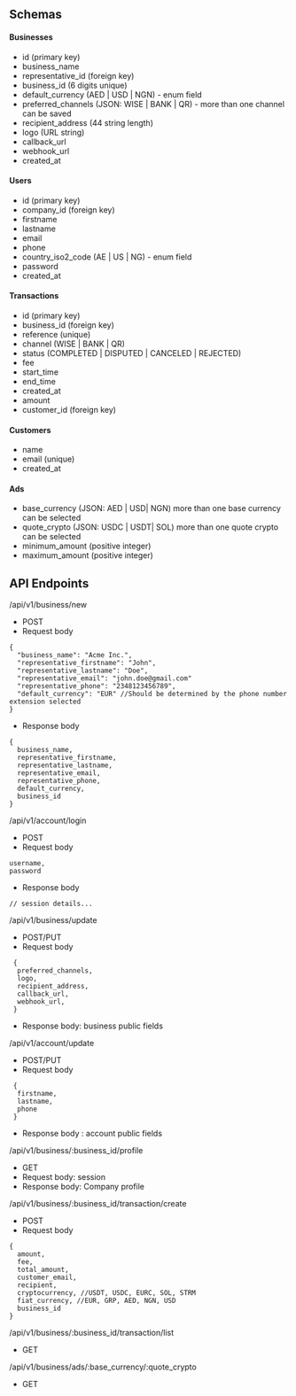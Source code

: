 ## Schemas

#### Businesses
- id (primary key)
- business_name
- representative_id (foreign key)
- business_id (6 digits unique)
- default_currency (AED | USD | NGN)  - enum field
- preferred_channels (JSON: WISE | BANK | QR) - more than one channel can be saved 
- recipient_address (44 string length)
- logo (URL string)
- callback_url
- webhook_url
- created_at

#### Users
- id (primary key)
- company_id (foreign key)
- firstname
- lastname
- email
- phone
- country_iso2_code (AE | US | NG) - enum field
- password
- created_at

#### Transactions
- id (primary key)
- business_id (foreign key)
- reference (unique)
- channel (WISE | BANK | QR)
- status (COMPLETED | DISPUTED | CANCELED | REJECTED)
- fee
- start_time
- end_time
- created_at
- amount
- customer_id (foreign key)

#### Customers
- name
- email (unique)
- created_at

#### Ads
- base_currency (JSON:  AED | USD| NGN) more than one base currency can be selected
- quote_crypto (JSON:  USDC | USDT| SOL) more than one quote crypto can be selected
- minimum_amount (positive integer)
- maximum_amount (positive integer)

## API Endpoints

/api/v1/business/new

- POST
- Request body
```
{
  "business_name": "Acme Inc.",
  "representative_firstname": "John",
  "representative_lastname": "Doe",
  "representative_email": "john.doe@gmail.com"
  "representative_phone": "2348123456789",
  "default_currency": "EUR" //Should be determined by the phone number extension selected
}
```
- Response body
```
{
  business_name,
  representative_firstname,
  representative_lastname,
  representative_email,
  representative_phone,
  default_currency,
  business_id
}
```

/api/v1/account/login

- POST 
- Request body
```
username,
password
```
- Response body
```
// session details...
```

/api/v1/business/update

- POST/PUT
- Request body
```
 {
  preferred_channels,
  logo,
  recipient_address,
  callback_url,
  webhook_url,
 }
```

- Response body: business public fields


/api/v1/account/update

- POST/PUT
- Request body
```
 {
  firstname,
  lastname,
  phone
 }
```

- Response body : account public fields

/api/v1/business/:business_id/profile

- GET
- Request body: session
- Response body: Company profile

/api/v1/business/:business_id/transaction/create

- POST
- Request body
```
{
  amount,
  fee,
  total_amount,
  customer_email,
  recipient,
  cryptocurrency, //USDT, USDC, EURC, SOL, STRM
  fiat_currency, //EUR, GRP, AED, NGN, USD
  business_id
}
```

/api/v1/business/:business_id/transaction/list

- GET

/api/v1/business/ads/:base_currency/:quote_crypto

- GET
